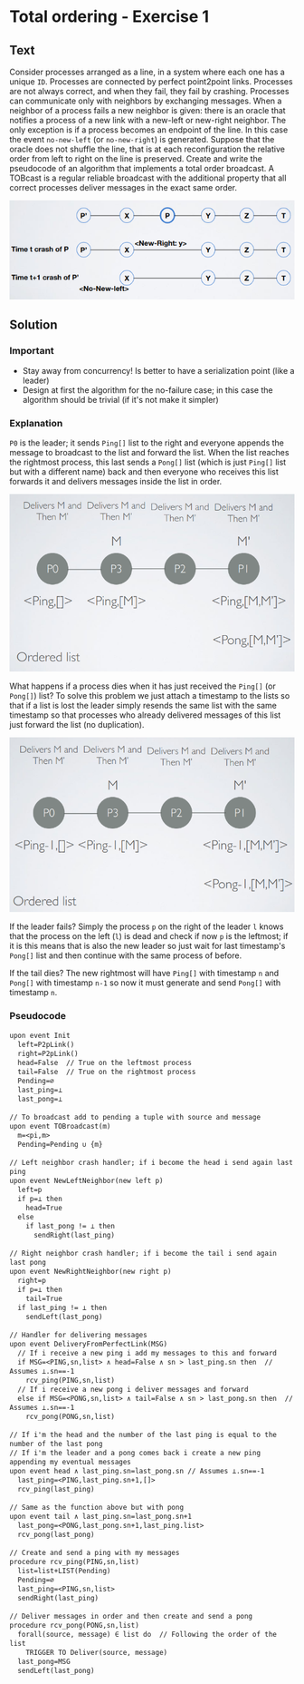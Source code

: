 # Total ordering - Exercise 1

## Text

Consider processes arranged as a line, in a system where each one has a unique `ID`. Processes are connected by perfect point2point links. Processes are not always correct, and when they fail, they fail by crashing. Processes can communicate only with neighbors by exchanging messages. When a neighbor of a process fails a new neighbor is given: there is an oracle that notifies a process of a new link with a new-left or new-right neighbor. The only exception is if a process becomes an endpoint of the line. In this case the event `no-new-left` (or `no-new-right`) is generated. Suppose that the oracle does not shuffle the line, that is at each reconfiguration the relative order from left to right on the line is preserved. Create and write the pseudocode of an algorithm that implements a total order broadcast. A TOBcast is a regular reliable broadcast with the additional property that all correct processes deliver messages in the exact same order. 

![](../../res/img/218.png)

## Solution

### Important

- Stay away from concurrency! Is better to have a serialization point (like a leader)
- Design at first the algorithm for the no-failure case; in this case the algorithm should be trivial (if it's not make it simpler)

### Explanation

`P0` is the leader; it sends `Ping[]` list to the right and everyone appends the message to broadcast to the list and forward the list. When the list reaches the rightmost process, this last sends a `Pong[]` list (which is just `Ping[]` list but with a different name) back and then everyone who receives this list forwards it and delivers messages inside the list in order.

![](../../res/img/219.png)

What happens if a process dies when it has just received the `Ping[]` (or `Pong[]`) list? To solve this problem we just attach a timestamp to the lists so that if a list is lost the leader simply resends the same list with the same timestamp so that processes who already delivered messages of this list just forward the list (no duplication). 

![](../../res/img/220.png)

If the leader fails? Simply the process `p` on the right of the leader `l` knows that the process on the left (`l`) is dead and check if now `p` is the leftmost; if it is this means that is also the new leader so just wait for last timestamp's `Pong[]` list and then continue with the same process of before.

If the tail dies? The new rightmost will have `Ping[]` with timestamp `n` and `Pong[]` with timestamp `n-1` so now it must generate and send `Pong[]` with timestamp `n`.

### Pseudocode

```
upon event Init
  left=P2pLink()
  right=P2pLink()
  head=False  // True on the leftmost process
  tail=False  // True on the rightmost process
  Pending=∅
  last_ping=⊥
  last_pong=⊥
  
// To broadcast add to pending a tuple with source and message
upon event TOBroadcast(m)
  m=<pi,m>
  Pending=Pending ∪ {m}

// Left neighbor crash handler; if i become the head i send again last ping  
upon event NewLeftNeighbor(new left p)
  left=p
  if p=⊥ then
    head=True
  else
    if last_pong != ⊥ then
      sendRight(last_ping)
      
// Right neighbor crash handler; if i become the tail i send again last pong
upon event NewRightNeighbor(new right p)
  right=p
  if p=⊥ then
    tail=True
  if last_ping != ⊥ then
    sendLeft(last_pong)
    
// Handler for delivering messages
upon event DeliveryFromPerfectLink(MSG)
  // If i receive a new ping i add my messages to this and forward
  if MSG=<PING,sn,list> ∧ head=False ∧ sn > last_ping.sn then  // Assumes ⊥.sn==-1
    rcv_ping(PING,sn,list)
  // If i receive a new pong i deliver messages and forward
  else if MSG=<PONG,sn,list> ∧ tail=False ∧ sn > last_pong.sn then  // Assumes ⊥.sn==-1
    rcv_pong(PONG,sn,list)

// If i'm the head and the number of the last ping is equal to the number of the last pong
// If i'm the leader and a pong comes back i create a new ping appending my eventual messages
upon event head ∧ last_ping.sn=last_pong.sn // Assumes ⊥.sn==-1
  last_ping=<PING,last_ping.sn+1,[]>
  rcv_ping(last_ping)

// Same as the function above but with pong  
upon event tail ∧ last_ping.sn=last_pong.sn+1
  last_pong=<PONG,last_pong.sn+1,last_ping.list>
  rcv_pong(last_pong)

// Create and send a ping with my messages
procedure rcv_ping(PING,sn,list)
  list=list+LIST(Pending)
  Pending=∅
  last_ping=<PING,sn,list>
  sendRight(last_ping)

// Deliver messages in order and then create and send a pong
procedure rcv_pong(PONG,sn,list)
  forall(source, message) ∈ list do  // Following the order of the list
    TRIGGER TO Deliver(source, message)
  last_pong=MSG
  sendLeft(last_pong)
```